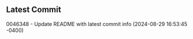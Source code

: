 
## Latest Commit
0046348 - Update README with latest commit info (2024-08-29 16:53:45 -0400) <Yunxi-Zhou>
